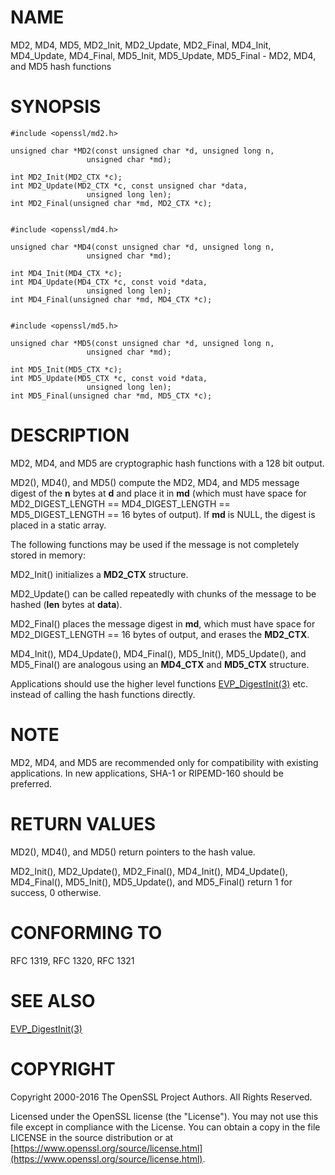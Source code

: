 # NAME

MD2, MD4, MD5, MD2\_Init, MD2\_Update, MD2\_Final, MD4\_Init, MD4\_Update,
MD4\_Final, MD5\_Init, MD5\_Update, MD5\_Final - MD2, MD4, and MD5 hash functions

# SYNOPSIS

    #include <openssl/md2.h>

    unsigned char *MD2(const unsigned char *d, unsigned long n,
                     unsigned char *md);

    int MD2_Init(MD2_CTX *c);
    int MD2_Update(MD2_CTX *c, const unsigned char *data,
                     unsigned long len);
    int MD2_Final(unsigned char *md, MD2_CTX *c);


    #include <openssl/md4.h>

    unsigned char *MD4(const unsigned char *d, unsigned long n,
                     unsigned char *md);

    int MD4_Init(MD4_CTX *c);
    int MD4_Update(MD4_CTX *c, const void *data,
                     unsigned long len);
    int MD4_Final(unsigned char *md, MD4_CTX *c);


    #include <openssl/md5.h>

    unsigned char *MD5(const unsigned char *d, unsigned long n,
                     unsigned char *md);

    int MD5_Init(MD5_CTX *c);
    int MD5_Update(MD5_CTX *c, const void *data,
                     unsigned long len);
    int MD5_Final(unsigned char *md, MD5_CTX *c);

# DESCRIPTION

MD2, MD4, and MD5 are cryptographic hash functions with a 128 bit output.

MD2(), MD4(), and MD5() compute the MD2, MD4, and MD5 message digest
of the **n** bytes at **d** and place it in **md** (which must have space
for MD2\_DIGEST\_LENGTH == MD4\_DIGEST\_LENGTH == MD5\_DIGEST\_LENGTH == 16
bytes of output). If **md** is NULL, the digest is placed in a static
array.

The following functions may be used if the message is not completely
stored in memory:

MD2\_Init() initializes a **MD2\_CTX** structure.

MD2\_Update() can be called repeatedly with chunks of the message to
be hashed (**len** bytes at **data**).

MD2\_Final() places the message digest in **md**, which must have space
for MD2\_DIGEST\_LENGTH == 16 bytes of output, and erases the **MD2\_CTX**.

MD4\_Init(), MD4\_Update(), MD4\_Final(), MD5\_Init(), MD5\_Update(), and
MD5\_Final() are analogous using an **MD4\_CTX** and **MD5\_CTX** structure.

Applications should use the higher level functions
[EVP\_DigestInit(3)](http://man.he.net/man3/EVP_DigestInit)
etc. instead of calling the hash functions directly.

# NOTE

MD2, MD4, and MD5 are recommended only for compatibility with existing
applications. In new applications, SHA-1 or RIPEMD-160 should be
preferred.

# RETURN VALUES

MD2(), MD4(), and MD5() return pointers to the hash value.

MD2\_Init(), MD2\_Update(), MD2\_Final(), MD4\_Init(), MD4\_Update(),
MD4\_Final(), MD5\_Init(), MD5\_Update(), and MD5\_Final() return 1 for
success, 0 otherwise.

# CONFORMING TO

RFC 1319, RFC 1320, RFC 1321

# SEE ALSO

[EVP\_DigestInit(3)](http://man.he.net/man3/EVP_DigestInit)

# COPYRIGHT

Copyright 2000-2016 The OpenSSL Project Authors. All Rights Reserved.

Licensed under the OpenSSL license (the "License").  You may not use
this file except in compliance with the License.  You can obtain a copy
in the file LICENSE in the source distribution or at
[https://www.openssl.org/source/license.html](https://www.openssl.org/source/license.html).
